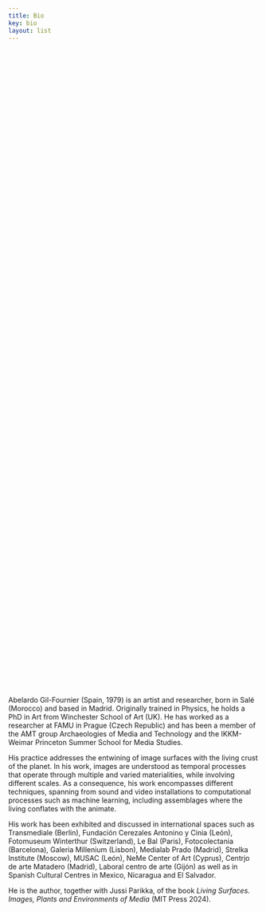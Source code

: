 ```yaml
---
title: Bio
key: bio
layout: list
---
```



<main class="py-2" style="height:70vh;display:flex;align-items:center;margin-top:100px;">

<article class="container py-1">
    <div class="row align-items-end">
        <div class="pt-5  col-12 col-md-2 text-center text-md-right">
        </div>   
        <div class="col-12 col-md-8" style="margin-top:50px">
<p>
Abelardo Gil-Fournier (Spain, 1979) is an artist and researcher, born in Salé (Morocco) and based in Madrid. Originally trained in Physics, he holds a PhD in Art from Winchester School of Art (UK). He has worked as a researcher at FAMU in Prague (Czech Republic) and has been a member of the AMT group Archaeologies of Media and Technology and the IKKM-Weimar Princeton Summer School for Media Studies.
</p>

<p>
His practice addresses the entwining of image surfaces with the living crust of the planet. In his work, images are understood as temporal processes that operate through multiple and varied materialities, while involving different scales. As a consequence, his work encompasses different techniques, spanning from sound and video installations to computational processes such as machine learning, including assemblages where the living conflates with the animate. 
</p>

<p>
His work has been exhibited and discussed in international spaces such as Transmediale (Berlin), Fundación Cerezales Antonino y Cinia (León), Fotomuseum Winterthur (Switzerland), Le Bal (Paris), Fotocolectania (Barcelona), Galeria Millenium (Lisbon), Medialab Prado (Madrid), Strelka Institute (Moscow), MUSAC (León), NeMe Center of Art (Cyprus), Centrjo de arte Matadero (Madrid), Laboral centro de arte (Gijón) as well as in Spanish Cultural Centres in Mexico, Nicaragua and El Salvador.
</p>

<p>
He is the author, together with Jussi Parikka, of the book <em>Living Surfaces. Images, Plants and Environments of Media</em> (MIT Press 2024).      	
</p>
        </div>
  </div>
</article>

</main>